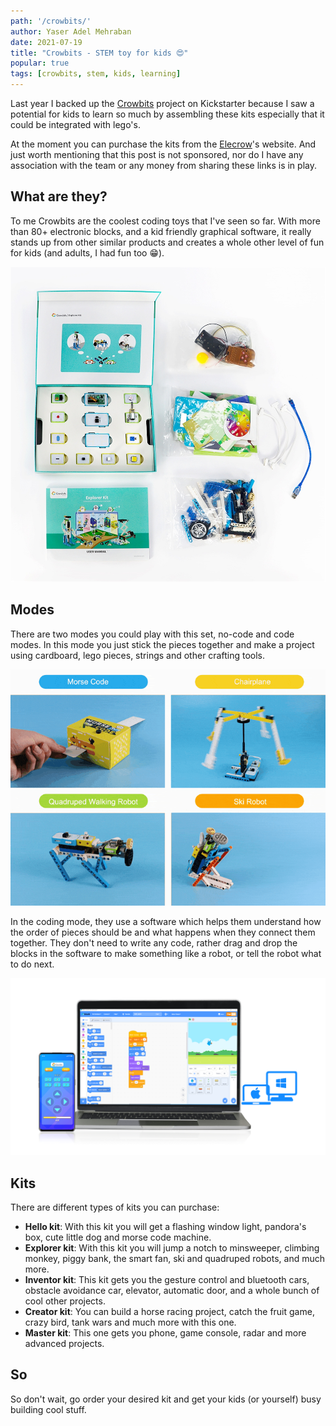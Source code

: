 ```yaml
---
path: '/crowbits/'
author: Yaser Adel Mehraban
date: 2021-07-19
title: "Crowbits - STEM toy for kids 😍"
popular: true
tags: [crowbits, stem, kids, learning]
---
```


Last year I backed up the [Crowbits](https://www.kickstarter.com/projects/elecrow/crowbits-electronic-blocks-for-stem-education-at-any-level) project on Kickstarter because I saw a potential for kids to learn so much by assembling these kits especially that it could be integrated with lego's.

At the moment you can purchase the kits from the [Elecrow](https://www.elecrow.com/crowbits-kit/kits.html)'s website. And just worth mentioning that this post is not sponsored, nor do I have any association with the team or any money from sharing these links is in play.

<!--more-->

## What are they?

To me Crowbits are the coolest coding toys that I've seen so far. With more than 80+ electronic blocks, and a kid friendly graphical software, it really stands up from other similar products and creates a whole other level of fun for kids (and adults, I had fun too 😁).

![Crowbits kit](./crowbits1.jpg)

## Modes

There are two modes you could play with this set, no-code and code modes. In this mode you just stick the pieces together and make a project using cardboard, lego pieces, strings and other crafting tools.

![Crowbits robot walking](./robot.gif)

In the coding mode, they use a software which helps them understand how the order of pieces should be and what happens when they connect them together. They don't need to write any code, rather drag and drop the blocks in the software to make something like a robot, or tell the robot what to do next.

![Crowbits letscode software](./code.png)

## Kits

There are different types of kits you can purchase:

* **Hello kit**: With this kit you will get a flashing window light, pandora's box, cute little dog and morse code machine.
* **Explorer kit**: With this kit you will jump a notch to minsweeper, climbing monkey, piggy bank, the smart fan, ski and quadruped robots, and much more.
* **Inventor kit**: This kit gets you the gesture control and bluetooth cars, obstacle avoidance car, elevator, automatic door, and a whole bunch of cool other projects.
* **Creator kit**: You can build a horse racing project, catch the fruit game, crazy bird, tank wars and much more with this one.
* **Master kit**: This one gets you phone, game console, radar and more advanced projects.

## So

So don't wait, go order your desired kit and get your kids (or yourself) busy building cool stuff.
